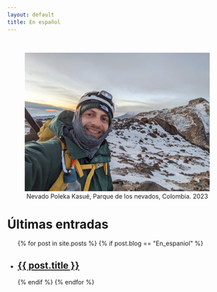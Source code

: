```yaml
---
layout: default
title: En español
---
```

<div style = "text-align: justify; max-width: 1000px; margin: 0 auto;">
<br>
<center>
<figure>
<img src= "../assets/images/nevado.jpg" width="500px" height="auto">
<figcaption>Nevado Poleka Kasué, Parque de los nevados, Colombia. 2023
</figcaption>
</figure>
</center>

<h1>Últimas entradas</h1>

<ul>
  {% for post in site.posts %}
  	{% if post.blog == "En_espaniol" %}
    <li>
      <h2><a href="{{ post.url }}">{{ post.title }}</a></h2>
      <!-- {{ post.excerpt }} -->
    </li>
    {% endif %}
  {% endfor %}
</ul>
